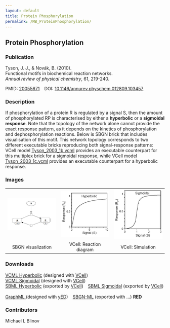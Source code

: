 ```yaml
---
layout: default
title: Protein Phosphorylation
permalink: /MB_ProteinPhosphorylation/
---
```


## Protein Phosphorylation

### Publication

Tyson, J. J., & Novák, B. (2010). 
<br>Functional motifs in biochemical reaction networks. 
<br><i>Annual review of physical chemistry</i>, 61, 219-240.

PMID:  [20055671](https://www.ncbi.nlm.nih.gov/pubmed/20055671) &ensp; DOI: [10.1146/annurev.physchem.012809.103457](https://doi.org/10.1146/annurev.physchem.012809.103457)

### Description

If phosphorylation of a protein R is regulated by a signal S, then the amount of phosphorylated RP 
is characterised by either a <strong>hyperbolic</strong> or a <strong>sigmoidal response</strong>.
Note that the topology of the network alone cannot provide the exact response pattern, as it depends on the kinetics of phosphorylation and dephosphorylation reactions. Below is SBGN brick that includes visualisation of this motif. This network topology corresponds to two different executable bricks reproducing both signal-response patterns: VCell model 
<a href="/modelbricks/Tyson_2003_1b.vcml">Tyson_2003_1b.vcml</a> provides an executable counterpart for this multiplex brick for a sigmoidal response, while VCell model <a href="/modelbricks/Tyson_2003_1c.vcml">Tyson_2003_1c.vcml</a> provides an executable counterpart for a hyperbolic response.

### Images

<table> 
 <td align="center" width="33%"> <a href="http://modelbricks.org/images/modelbricks/PhosphorylationSBGN.PNG"><img src="/images/modelbricks/PhosphorylationSBGN.PNG" width="400"/></a></td>
 <td align="center" width="33%"><a href="https://modelbricks.github.io/images/modelbricks/HyperbolicResponse.PNG.PNG"><img src="/images/modelbricks/HyperbolicResponse.PNG" width="200"/></a></td>
 <td align="center" width="33%"><a href="http://modelbricks.org/images/modelbricks/SigmoidalResponse.PNG"><img src="/images/modelbricks/SigmoidalResponse.PNG" width="180"/></a></td>
 <tr>
   <td align="center"> SBGN visualization</td>
  <td align="center"> VCell: Reaction diagram</td>
  <td align="center"> VCell: Simulation</td>
 </tr>
 </table>


 
### Downloads

 <a href="/modelbricks/Tyson_2003_1b.vcml">VCML Hyperbolic</a> (designed with [VCell](http://vcell.org)) &ensp;  
  <a href="/modelbricks/Tyson_2003_1c.vcml">VCML Sigmoidal</a> (designed with [VCell](http://vcell.org)) &ensp; <br>
 <a href="/modelbricks/Tyson_2003_1b.xml">SBML Hyperbolic</a> (exported by [VCell](http://vcell.org)) &ensp; 
  <a href="/modelbricks/Tyson_2003_1c.xml">SBML Sigmoidal</a> (exported by [VCell](http://vcell.org)) &ensp; <br>
 <a href="/modelbricks/PhosphorylationSBGN.graphml">GraphML </a> (designed with [yED](https://www.yworks.com/yed)) &ensp; 
 <a href="/modelbricks/...">SBGN-ML</a> (exported with ...) <b>RED</b> &ensp;


### Contributors

Michael L Blinov
